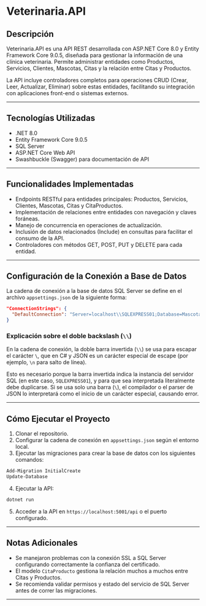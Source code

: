 
# Veterinaria.API

## Descripción

Veterinaria.API es una API REST desarrollada con ASP.NET Core 8.0 y Entity Framework Core 9.0.5, diseñada para gestionar la información de una clínica veterinaria. Permite administrar entidades como Productos, Servicios, Clientes, Mascotas, Citas y la relación entre Citas y Productos.

La API incluye controladores completos para operaciones CRUD (Crear, Leer, Actualizar, Eliminar) sobre estas entidades, facilitando su integración con aplicaciones front-end o sistemas externos.

---

## Tecnologías Utilizadas

- .NET 8.0  
- Entity Framework Core 9.0.5  
- SQL Server  
- ASP.NET Core Web API  
- Swashbuckle (Swagger) para documentación de API

---

## Funcionalidades Implementadas

- Endpoints RESTful para entidades principales: Productos, Servicios, Clientes, Mascotas, Citas y CitaProductos.  
- Implementación de relaciones entre entidades con navegación y claves foráneas.  
- Manejo de concurrencia en operaciones de actualización.  
- Inclusión de datos relacionados (Include) en consultas para facilitar el consumo de la API.  
- Controladores con métodos GET, POST, PUT y DELETE para cada entidad.

---

## Configuración de la Conexión a Base de Datos

La cadena de conexión a la base de datos SQL Server se define en el archivo `appsettings.json` de la siguiente forma:

```json
"ConnectionStrings": {
  "DefaultConnection": "Server=localhost\\SQLEXPRESS01;Database=MascotasForeverDB;Trusted_Connection=True;Encrypt=False;"
}
```

### Explicación sobre el doble backslash (`\\`)

En la cadena de conexión, la doble barra invertida (`\\`) se usa para escapar el carácter `\`, que en C# y JSON es un carácter especial de escape (por ejemplo, `\n` para salto de línea). 

Esto es necesario porque la barra invertida indica la instancia del servidor SQL (en este caso, `SQLEXPRESS01`), y para que sea interpretada literalmente debe duplicarse. Si se usa solo una barra (`\`), el compilador o el parser de JSON lo interpretará como el inicio de un carácter especial, causando error.

---

## Cómo Ejecutar el Proyecto

1. Clonar el repositorio.  
2. Configurar la cadena de conexión en `appsettings.json` según el entorno local.  
3. Ejecutar las migraciones para crear la base de datos con los siguientes comandos:

```bash
Add-Migration InitialCreate
Update-Database
```

4. Ejecutar la API:

```bash
dotnet run
```

5. Acceder a la API en `https://localhost:5001/api` o el puerto configurado.

---

## Notas Adicionales

- Se manejaron problemas con la conexión SSL a SQL Server configurando correctamente la confianza del certificado.  
- El modelo `CitaProducto` gestiona la relación muchos a muchos entre Citas y Productos.  
- Se recomienda validar permisos y estado del servicio de SQL Server antes de correr las migraciones.

---
